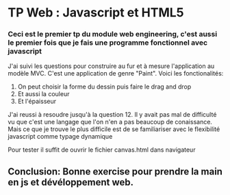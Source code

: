 <h1>TP Web : Javascript et HTML5 </h1>

<h3>Ceci est le premier tp du module web engineering, c'est aussi  le premier fois que je fais une programme fonctionnel avec javascript </h3>

<p>J'ai suivi les questions pour construire au fur et à mesure l'application au modèle MVC. C'est une application de genre "Paint". Voici les fonctionalités:</p>
<ol>
<li>On peut choisir la forme du dessin puis faire le drag and drop </li>
<li>Et aussi la couleur </li>
<li>Et l'épaisseur </li>
</ol>
<p>J'ai reussi à resoudre jusqu'à la question 12. Il y avait pas mal de difficulté vu que c'est une langage que l'on n'en a pas beaucoup de conaissance. Mais ce que je trouve le plus difficile est  de se familiariser avec le flexibilité javascript comme typage dynamique</p>
<p>Pour tester il suffit de ouvrir le fichier canvas.html dans navigateur </p>
<h2>Conclusion: Bonne exercise pour prendre la main en js et dévéloppement web. </h2>

